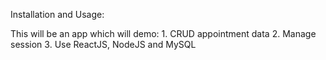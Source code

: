 Installation and Usage:

 This will be an app which will demo:
    1. CRUD appointment data
    2. Manage session
    3. Use ReactJS, NodeJS and MySQL